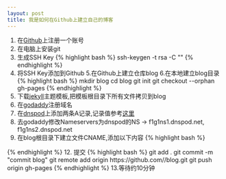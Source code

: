 ```yaml
---
layout: post
title: 我是如何在Github上建立自己的博客
---
```


1. 在<a href="https://github.com">Github</a>上注册一个账号
2. 在电脑上安装git
3. 生成SSH Key {% highlight bash %}
 ssh-keygen -t rsa -C "<youremail>"
{% endhighlight %}
4. 将SSH Key添加到Github
5.在Github上建立仓库blog
6.在本地建立blog目录
 {% highlight bash %}
  mkdir blog
  cd blog
  git init
  git checkout --orphan gh-pages
 {% endhighlight %}
7. 下载<a href="http://jekyllthemes.org/">jekyll</a>主题模板,把模板根目录下所有文件拷贝到blog
8. 在<a href="http://www.godaddy.com/">godaddy</a>注册域名
9. 在<a href="https://www.dnspod.cn/">dnspod</a>上添加两条A记录,记录值参考<a href="https://help.github.com/articles/my-custom-domain-isn-t-working">这里</a>
10. 去godaddy修改Nameservers为dnspod的NS -> f1g1ns1.dnspod.net, f1g1ns2.dnspod.net
11. 在blog根目录下建立文件CNAME,添加以下内容
  {% highlight bash %}
  <younr domain>
  {% endhighlight %}
12. 提交
 {% highlight bash %}
  git add .
  git commit -m "commit blog"
  git remote add origin https://github.com/<username>/blog.git
  git push origin gh-pages
 {% endhighlight %}
13.等待约10分钟
